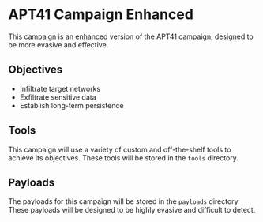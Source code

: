# APT41 Campaign Enhanced

This campaign is an enhanced version of the APT41 campaign, designed to be more evasive and effective.

## Objectives

- Infiltrate target networks
- Exfiltrate sensitive data
- Establish long-term persistence

## Tools

This campaign will use a variety of custom and off-the-shelf tools to achieve its objectives. These tools will be stored in the `tools` directory.

## Payloads

The payloads for this campaign will be stored in the `payloads` directory. These payloads will be designed to be highly evasive and difficult to detect.
